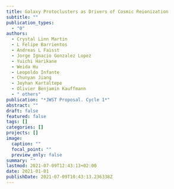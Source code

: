 ```yaml
---
title: Galaxy Protoclusters as Drivers of Cosmic Reionization
subtitle: ""
publication_types:
  - "0"
authors:
  - Crystal Linn Martin
  - L Felipe Barrientos
  - Andreas L Faisst
  - Jorge Ignacio Gonzalez Lopez
  - Yuichi Harikane
  - Weida Hu
  - Leopoldo Infante
  - Chunyan Jiang
  - Jeyhan Kartaltepe
  - Olivier Benjamin Kauffmann
  - " others"
publication: "*JWST Proposal. Cycle 1*"
abstract: ""
draft: false
featured: false
tags: []
categories: []
projects: []
image:
  caption: ""
  focal_point: ""
  preview_only: false
summary: ""
lastmod: 2021-07-09T12:43:13+02:00
date: 2021-01-01
publishDate: 2021-07-09T10:43:13.236338Z
---
```

